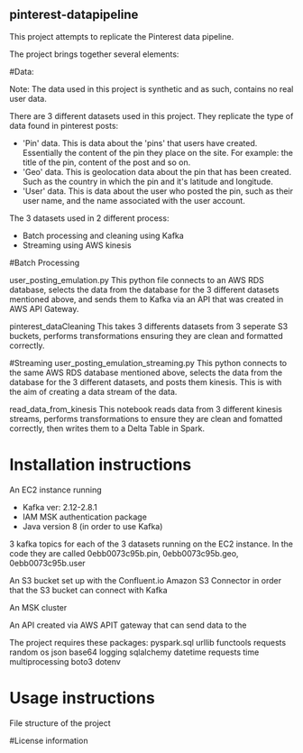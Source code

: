 ## pinterest-datapipeline

This project attempts to replicate the Pinterest data pipeline. 

The project brings together several elements: 

#Data: 

Note: The data used in this project is synthetic and as such, contains no real user data. 

There are 3 different datasets used in this project. They replicate the type of data found in pinterest posts: 
- 'Pin' data. This is data about the 'pins' that users have created. Essentially the content of the pin they place on the site. For example: the title of the pin, content of the post and so on. 
- 'Geo' data. This is geolocation data about the pin that has been created. Such as the country in which the pin and it's latitude and longitude.
- 'User' data. This is data about the user who posted the pin, such as their user name, and the name associated with the user account. 

The 3 datasets used in 2 different process: 
- Batch processing and cleaning using Kafka
- Streaming using AWS kinesis 

#Batch Processing

user_posting_emulation.py
This python file connects to an AWS RDS database, selects the data from the database for the 3 different datasets mentioned above, and sends them to Kafka via an API that was created in AWS API Gateway. 

pinterest_dataCleaning
This takes 3 differents datasets from 3 seperate S3 buckets, performs transformations ensuring they are clean and formatted correctly. 

#Streaming
user_posting_emulation_streaming.py 
This python connects to the same AWS RDS database mentioned above, selects the data from the database for the 3 different datasets, and posts them kinesis. This is with the aim of creating a data stream of the data. 

read_data_from_kinesis
This notebook reads data from 3 different kinesis streams, performs transformations to ensure they are clean and fomatted correctly, then writes them to a Delta Table in Spark. 


# Installation instructions

An EC2 instance running 
- Kafka ver: 2.12-2.8.1
- IAM MSK authentication package
- Java version 8 (in order to use Kafka) 

3 kafka topics for each of the 3 datasets running on the EC2 instance. In the code they are called 0ebb0073c95b.pin, 0ebb0073c95b.geo, 0ebb0073c95b.user 

An S3 bucket set up with the Confluent.io Amazon S3 Connector in order that the S3 bucket can connect with Kafka 

An MSK cluster 

An API created via AWS APIT gateway that can send data to the 

The project requires these packages: 
pyspark.sql 
urllib
functools
requests
random
os
json
base64
logging
sqlalchemy
datetime 
requests
time 
multiprocessing 
boto3
dotenv


# Usage instructions


File structure of the project

#License information
